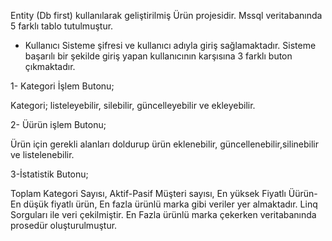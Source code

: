 Entity (Db first) kullanılarak geliştirilmiş Ürün projesidir.
Mssql veritabanında 5 farklı tablo tutulmuştur.

* Kullanıcı Sisteme şifresi ve kullanıcı adıyla giriş sağlamaktadır. Sisteme başarılı bir şekilde giriş yapan kullanıcının karşısına 3 farklı buton çıkmaktadır.

1- Kategori İşlem Butonu;

Kategori; listeleyebilir, silebilir, güncelleyebilir ve ekleyebilir.

2- Üürün işlem Butonu;

Ürün için gerekli alanları doldurup ürün eklenebilir, güncellenebilir,silinebilir ve listelenebilir.

3-İstatistik Butonu;

Toplam Kategori Sayısı, Aktif-Pasif Müşteri sayısı, En yüksek Fiyatlı Üürün- En düşük fiyatlı ürün, En fazla ürünlü marka gibi veriler yer almaktadır.
Linq Sorguları ile veri çekilmiştir.
En Fazla ürünlü marka çekerken veritabanında prosedür oluşturulmuştur.

